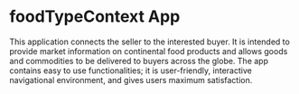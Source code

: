 # foodTypeContext App

This application connects the seller to the interested buyer. It is intended to provide market information on continental food products and allows goods and commodities to be delivered to buyers across the globe. The app contains easy to use functionalities; it is user-friendly, interactive navigational environment, and gives users maximum satisfaction.
